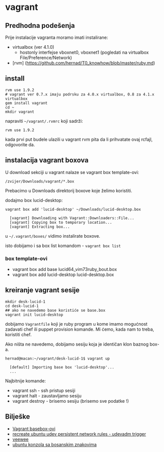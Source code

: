 # vagrant

## Predhodna podešenja

Prije instalacije vagranta moramo imati instalirane:

- virtualbox (ver 4.1.0)
  -  hostonly interfejse vboxnet0, vboxnet1 (pogledati na virtualbox File/Preference/Network)
- [rvm] (https://github.com/hernad/T0_knowhow/blob/master/ruby.md)

## install

```
rvm use 1.9.2
# vagrant ver 0.7.x imaju podrsku za 4.0.x virtualbox, 0.8 za 4.1.x virtualbox
gem install vagrant
cd ~
mkdir vagrant
```

napraviti `~/vagrant/.rvmrc` koji sadrži:

```
rvm use 1.9.2
```

kada prvi put budele ulazili u vagrant rvm pita da li prihvatate ovaj rcfajl, odgovorite da.

## instalacija vagrant boxova

U download sekciji u vagrant nalaze se vagrant box template-ovi:

```
/zvijer/Downloads/vagrant/*.box
```

Prebacimo u Downloads direktorij boxove koje želimo koristiti.

dodajmo box lucid-desktop:

```
vagrant box add 'lucid-desktop' ~/Downloads/lucid-desktop.box

  [vagrant] Downloading with Vagrant::Downloaders::File...
  [vagrant] Copying box to temporary location...
  [vagrant] Extracting box...
```

u `~/.vagrant/boxes/` vidimo instalirate boxove.

isto dobijamo i sa box list komandom - `vagrant box list`

### box template-ovi

- vagrant box add base lucid64_vim73ruby_bout.box
- vagrant box add lucid-desktop lucid-desktop.box



## kreiranje vagrant sesije 

```
mkdir desk-lucid-1
cd desk-lucid-1
## ako ne navedemo base koristiće se base.box
vagrant init lucid-desktop
```

dobijamo `Vagrantfile` koji je ruby program u kome imamo mogućnost zadavati chef ili puppet provision komande.
Mi ćemo, kada nam to treba, koristiti chef.

Ako ništa ne navedemo, dobijamo sesiju koja je identičan klon baznog box-a.

```
hernad@macan:~/vagrant/desk-lucid-1$ vagrant up

  [default] Importing base box 'lucid-desktop'...
  ...
```

Najbitnije komande:

- vagrant ssh - ssh pristup sesiji
- vagrant halt - zaustavljamo sesiju
- vagrant destroy - brisemo sesiju (brisemo sve podatke !)

## Bilješke

- [Vagrant basebox-ovi](https://gist.github.com/1004430)
- [recreate ubuntu udev persistent network rules - udevadm trigger](https://gist.github.com/1004326)
- [veewee](https://gist.github.com/1000452)
- [ubuntu konzola sa bosanskim znakovima](https://gist.github.com/1004162)

